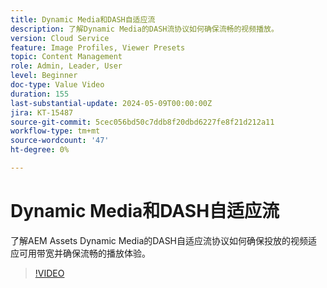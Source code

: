 ```yaml
---
title: Dynamic Media和DASH自适应流
description: 了解Dynamic Media的DASH流协议如何确保流畅的视频播放。
version: Cloud Service
feature: Image Profiles, Viewer Presets
topic: Content Management
role: Admin, Leader, User
level: Beginner
doc-type: Value Video
duration: 155
last-substantial-update: 2024-05-09T00:00:00Z
jira: KT-15487
source-git-commit: 5cec056bd50c7ddb8f20dbd6227fe8f21d212a11
workflow-type: tm+mt
source-wordcount: '47'
ht-degree: 0%

---
```



# Dynamic Media和DASH自适应流

了解AEM Assets Dynamic Media的DASH自适应流协议如何确保投放的视频适应可用带宽并确保流畅的播放体验。

>[!VIDEO](https://video.tv.adobe.com/v/3429072/?learn=on)
